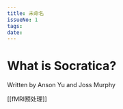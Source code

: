 ```yaml
---
title: 未命名
issueNo: 1
tags: 
date:
---
```

<div class="article-header">

# What is Socratica?

Written by Anson Yu and Joss Murphy

</div>

[[fMRI预处理]]